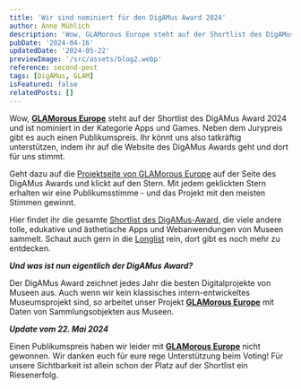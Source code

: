 ```yaml
---
title: 'Wir sind nominiert für den DigAMus Award 2024'
author: Anne Mühlich
description: 'Wow, GLAMorous Europe steht auf der Shortlist des DigAMus Award 2024 und ist nominiert in der Kategorie Apps und Games. Neben dem Jurypreis gibt es auch einen Publikumspreis. Ihr könnt uns also tatkräftig unterstützen...'
pubDate: '2024-04-16'
updatedDate: '2024-05-22'
previewImage: '/src/assets/blog2.webp'
reference: second-post
tags: [DigAMus, GLAM]
isFeatured: false
relatedPosts: []
---
```


Wow, [**GLAMorous Europe**](/projects/glamorous-europe/) steht auf der Shortlist des DigAMus Award 2024 und ist nominiert in der Kategorie Apps und Games. Neben dem Jurypreis gibt es auch einen Publikumspreis. Ihr könnt uns also tatkräftig unterstützen, indem ihr auf die Website des DigAMus Awards geht und dort für uns stimmt.

Geht dazu auf die [Projektseite von GLAMorous Europe](https://digamus-award.de/project/glamorous-europe/) auf der Seite des DigAMus Awards und klickt auf den Stern.
Mit jedem geklickten Stern erhalten wir eine Publikumsstimme - und das Projekt mit den meisten Stimmen gewinnt.

Hier findet ihr die gesamte [Shortlist des DigAMus-Award](https://digamus-award.de/shortlist/), die viele andere tolle, edukative und ästhetische Apps und Webanwendungen von Museen sammelt.
Schaut auch gern in die [Longlist](https://digamus-award.de/award-2024/longlist/) rein, dort gibt es noch mehr zu entdecken.

**_Und was ist nun eigentlich der DigAMus Award?_**

Der DigAMus Award zeichnet jedes Jahr die besten Digitalprojekte von Museen aus. Auch wenn wir kein klassisches intern-entwickeltes Museumsprojekt sind, so arbeitet unser Projekt [**GLAMorous Europe**](/projects/glamorous-europe/) mit Daten von Sammlungsobjekten aus Museen.

**_Update vom 22. Mai 2024_**

Einen Publikumspreis haben wir leider mit [**GLAMorous Europe**](/projects/glamorous-europe/) nicht gewonnen.
Wir danken euch für eure rege Unterstützung beim Voting!
Für unsere Sichtbarkeit ist allein schon der Platz auf der Shortlist ein Riesenerfolg.
